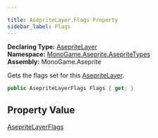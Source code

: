 ```yaml
---

title: AsepriteLayer.Flags Property
sidebar_label: Flags
---
```

**Declaring Type:** [AsepriteLayer](../)  
**Namespace:** [MonoGame.Aseprite.AsepriteTypes](../../)  
**Assembly:** MonoGame.Aseprite

Gets the flags set for this  [AsepriteLayer](../).

```csharp
public AsepriteLayerFlags Flags { get; }
```

## Property Value

[AsepriteLayerFlags](../../AsepriteLayerFlags/)


